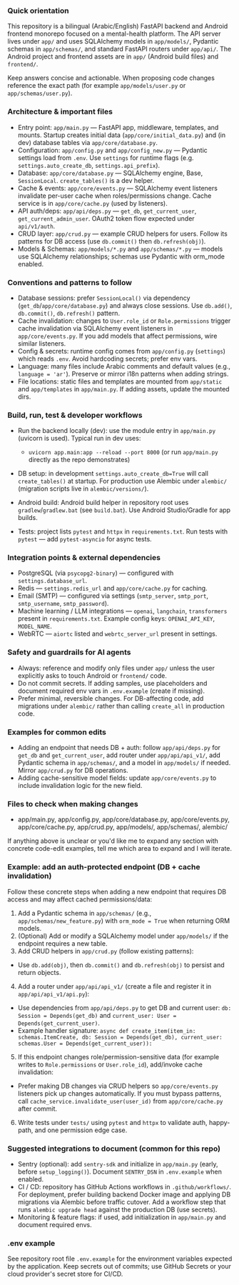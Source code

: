 ### Quick orientation

This repository is a bilingual (Arabic/English) FastAPI backend and Android frontend monorepo focused on a mental-health platform. The API server lives under `app/` and uses SQLAlchemy models in `app/models/`, Pydantic schemas in `app/schemas/`, and standard FastAPI routers under `app/api/`. The Android project and frontend assets are in `app/` (Android build files) and `frontend/`.

Keep answers concise and actionable. When proposing code changes reference the exact path (for example `app/models/user.py` or `app/schemas/user.py`).

### Architecture & important files

- Entry point: `app/main.py` — FastAPI app, middleware, templates, and mounts. Startup creates initial data (`app/core/initial_data.py`) and (in dev) database tables via `app/core/database.py`.
- Configuration: `app/config.py` and `app/config_new.py` — Pydantic settings load from `.env`. Use `settings` for runtime flags (e.g. `settings.auto_create_db`, `settings.api_prefix`).
- Database: `app/core/database.py` — SQLAlchemy engine, Base, `SessionLocal`. `create_tables()` is a dev helper.
- Cache & events: `app/core/events.py` — SQLAlchemy event listeners invalidate per-user cache when roles/permissions change. Cache service is in `app/core/cache.py` (used by listeners).
- API auth/deps: `app/api/deps.py` — `get_db`, `get_current_user`, `get_current_admin_user`. OAuth2 token flow expected under `api/v1/auth`.
- CRUD layer: `app/crud.py` — example CRUD helpers for users. Follow its patterns for DB access (use `db.commit()` then `db.refresh(obj)`).
- Models & Schemas: `app/models/*.py` and `app/schemas/*.py` — models use SQLAlchemy relationships; schemas use Pydantic with orm_mode enabled.

### Conventions and patterns to follow

- Database sessions: prefer `SessionLocal()` via dependency (`get_db`/`app/core/database.py`) and always close sessions. Use `db.add()`, `db.commit()`, `db.refresh()` pattern.
- Cache invalidation: changes to `User.role_id` or `Role.permissions` trigger cache invalidation via SQLAlchemy event listeners in `app/core/events.py`. If you add models that affect permissions, wire similar listeners.
- Config & secrets: runtime config comes from `app/config.py` (`settings`) which reads `.env`. Avoid hardcoding secrets; prefer env vars.
- Language: many files include Arabic comments and default values (e.g., `language = 'ar'`). Preserve or mirror i18n patterns when adding strings.
- File locations: static files and templates are mounted from `app/static` and `app/templates` in `app/main.py`. If adding assets, update the mounted dirs.

### Build, run, test & developer workflows

- Run the backend locally (dev): use the module entry in `app/main.py` (uvicorn is used). Typical run in dev uses:

  - `uvicorn app.main:app --reload --port 8000` (or run `app/main.py` directly as the repo demonstrates)

- DB setup: in development `settings.auto_create_db=True` will call `create_tables()` at startup. For production use Alembic under `alembic/` (migration scripts live in `alembic/versions/`).
- Android build: Android build helper in repository root uses `gradlew`/`gradlew.bat` (see `build.bat`). Use Android Studio/Gradle for app builds.
- Tests: project lists `pytest` and `httpx` in `requirements.txt`. Run tests with `pytest` — add `pytest-asyncio` for async tests.

### Integration points & external dependencies

- PostgreSQL (via `psycopg2-binary`) — configured with `settings.database_url`.
- Redis — `settings.redis_url` and `app/core/cache.py` for caching.
- Email (SMTP) — configured via settings (`smtp_server`, `smtp_port`, `smtp_username`, `smtp_password`).
- Machine learning / LLM integrations — `openai`, `langchain`, `transformers` present in `requirements.txt`. Example config keys: `OPENAI_API_KEY`, `MODEL_NAME`.
- WebRTC — `aiortc` listed and `webrtc_server_url` present in settings.

### Safety and guardrails for AI agents

- Always: reference and modify only files under `app/` unless the user explicitly asks to touch Android or `frontend/` code.
- Do not commit secrets. If adding samples, use placeholders and document required env vars in `.env.example` (create if missing).
- Prefer minimal, reversible changes. For DB-affecting code, add migrations under `alembic/` rather than calling `create_all` in production code.

### Examples for common edits

- Adding an endpoint that needs DB + auth: follow `app/api/deps.py` for `get_db` and `get_current_user`, add router under `app/api/api_v1/`, add Pydantic schema in `app/schemas/`, and a model in `app/models/` if needed. Mirror `app/crud.py` for DB operations.
- Adding cache-sensitive model fields: update `app/core/events.py` to include invalidation logic for the new field.

### Files to check when making changes

- app/main.py, app/config.py, app/core/database.py, app/core/events.py, app/core/cache.py, app/crud.py, app/models/, app/schemas/, alembic/

If anything above is unclear or you'd like me to expand any section with concrete code-edit examples, tell me which area to expand and I will iterate.

### Example: add an auth-protected endpoint (DB + cache invalidation)

Follow these concrete steps when adding a new endpoint that requires DB access and may affect cached permissions/data:

1. Add a Pydantic schema in `app/schemas/` (e.g., `app/schemas/new_feature.py`) with `orm_mode = True` when returning ORM models.
2. (Optional) Add or modify a SQLAlchemy model under `app/models/` if the endpoint requires a new table.
3. Add CRUD helpers in `app/crud.py` (follow existing patterns):
  - Use `db.add(obj)`, then `db.commit()` and `db.refresh(obj)` to persist and return objects.
4. Add a router under `app/api/api_v1/` (create a file and register it in `app/api/api_v1/api.py`):
  - Use dependencies from `app/api/deps.py` to get DB and current user: `db: Session = Depends(get_db)` and `current_user: User = Depends(get_current_user)`.
  - Example handler signature: `async def create_item(item_in: schemas.ItemCreate, db: Session = Depends(get_db), current_user: schemas.User = Depends(get_current_user)):`
5. If this endpoint changes role/permission-sensitive data (for example writes to `Role.permissions` or `User.role_id`), add/invoke cache invalidation:
  - Prefer making DB changes via CRUD helpers so `app/core/events.py` listeners pick up changes automatically. If you must bypass patterns, call `cache_service.invalidate_user(user_id)` from `app/core/cache.py` after commit.
6. Write tests under `tests/` using `pytest` and `httpx` to validate auth, happy-path, and one permission edge case.

### Suggested integrations to document (common for this repo)

- Sentry (optional): add `sentry-sdk` and initialize in `app/main.py` (early, before `setup_logging()`). Document `SENTRY_DSN` in `.env.example` when enabled.
- CI / CD: repository has GitHub Actions workflows in `.github/workflows/`. For deployment, prefer building backend Docker image and applying DB migrations via Alembic before traffic cutover. Add a workflow step that runs `alembic upgrade head` against the production DB (use secrets).
- Monitoring & feature flags: if used, add initialization in `app/main.py` and document required envs.

### .env example

See repository root file `.env.example` for the environment variables expected by the application. Keep secrets out of commits; use GitHub Secrets or your cloud provider's secret store for CI/CD.
